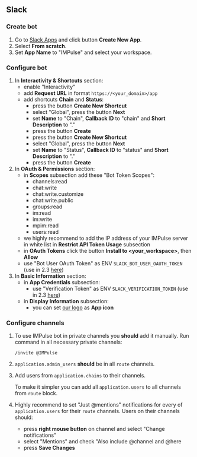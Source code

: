 ## Slack

### Create bot

1. Go to [Slack Apps](https://api.slack.com/apps) and click button **Create New App**.
2. Select **From scratch**.
3. Set **App Name** to "IMPulse" and select your workspace.

### Configure bot

1. In **Interactivity & Shortcuts** section:
    - enable "Interactivity"
    - add **Request URL** in format `https://<your_domain>/app`
    - add shortcuts **Chain** and **Status**:
        - press the button **Create New Shortcut**
        - select "Global", press the button **Next**
        - set **Name** to "Chain", **Callback ID** to "chain" and **Short Description** to "."
        - press the button **Create**
        - press the button **Create New Shortcut**
        - select "Global", press the button **Next**
        - set **Name** to "Status", **Callback ID** to "status" and **Short Description** to "."
        - press the button **Create**
2. In **OAuth & Permissions** section:
    - in **Scopes** subsection add these "Bot Token Scopes":
        - channels:read
        - chat:write
        - chat:write.customize
        - chat:write.public
        - groups:read
        - im:read
        - im:write
        - mpim:read
        - users:read
    - we highly recommend to add the IP address of your IMPulse server in white list in **Restrict API Token Usage** subsection
    - in **OAuth Tokens** click the button **Install to &lt;your_workspace&gt;**, then **Allow**
    - use "Bot User OAuth Token" as ENV `SLACK_BOT_USER_OAUTH_TOKEN` (use in 2.3 [here](installation.md#23-impulse))
3. In **Basic Information** section:
    - in **App Credentials** subsection:
        - use "Verification Token" as ENV `SLACK_VERIFICATION_TOKEN` (use in 2.3 [here](installation.md#23-impulse))
    - in **Display Information** subsection:
        - you can set [our logo](https://github.com/eslupmi/site/blob/main/static/logo.png?raw=true) as **App icon**

### Configure channels

1. To use IMPulse bot in private channels you **should** add it manually. Run command in all necessary private channels:

    ```
    /invite @IMPulse 
    ```

2. `application.admin_users` **should** be in all `route` channels.
3. Add users from `application.chains` to their channels.

    To make it simpler you can add all `application.users` to all channels from `route` block.

4. Highly recommend to set "Just @mentions" notifications for every of `application.users` for their `route` channels. Users on their channels should:
    - press **right mouse button** on channel and select "Change notifications"
    - select "Mentions" and check "Also include @channel and @here
    - press **Save Changes**

